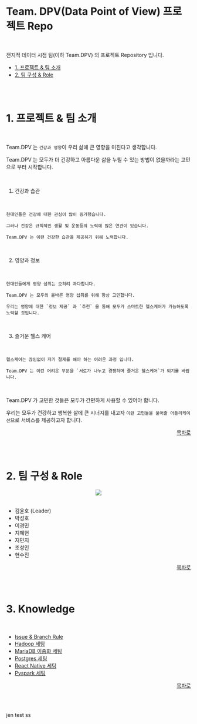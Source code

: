 # Team. DPV(Data Point of View) 프로젝트 Repo

<a id="home1"></a>

<br>



전지적 데이터 시점 팀(이하 Team.DPV) 의 프로젝트 Repository 입니다.

* [1. 프로젝트 & 팀 소개](#1)
* [2. 팀 구성 & Role](#2)

<br><br>

<a id="1"></a>

# 1. 프로젝트 & 팀 소개

<br>

Team.DPV 는 `건강과 영양`이 우리 삶에 큰 영향을 미친다고 생각합니다.

Team.DPV 는 모두가 더 건강하고 아름다운 삶을 누릴 수 있는 방법이 없을까라는 고민으로 부터 시작합니다.

<br>

1. 건강과 습관

<br>

    현대인들은 건강에 대한 관심이 많이 증가했습니다.

    그러나 건강은 규칙적인 생활 및 운동등의 노력에 많은 연관이 있습니다.

    Team.DPV 는 이런 건강한 습관을 제공하기 위해 노력합니다.

<br>

2. 영양과 정보

<br>

    현대인들에게 영양 섭취는 오히려 과다합니다.

    Team.DPV 는 모두의 올바른 영양 섭취를 위해 항상 고민합니다.

    우리는 영양에 대한 `정보 제공` 과 `추천` 을 통해 모두가 스마트한 헬스케어가 가능하도록 노력할 것입니다.

<br>

3. 즐거운 헬스 케어

<br>

    헬스케어는 끊임없이 자기 절제를 해야 하는 어려운 과정 입니다. 

    Team.DPV 는 이런 어려운 부분을 `서로가 나누고 경쟁하며 즐거운 헬스케어`가 되기를 바랍니다.

<br>

Team.DPV 가 고민한 것들은 모두가 간편하게 사용할 수 있어야 합니다.

우리는 모두가 건강하고 행복한 삶에 큰 시너지를 내고자 `이런 고민들을 풀어줄 어플리케이션`으로 서비스를 제공하고자 합니다.

<div align="right">

[목차로](#home1)

</div>

<br><br>


<a id="2"></a>

# 2. 팀 구성 & Role


<div align="center">
<img src="https://github.com/FINAL-BUSAN-2/DataPointOfView/assets/45858414/3f1cbc70-da6c-4412-8159-8c6436a137d1" witdh = "70%">
</div>
<br>

* 김윤호 (Leader)
* 박성호
* 이경민
* 지혜현
* 지민지
* 조성인
* 현수진

<div align="right">

[목차로](#home1)

</div>

<br><br>

# 3. Knowledge

<br>

* <a href="https://github.com/FINAL-BUSAN-2/DataPointOfView/blob/develop/knowledge/Reposiotry_rule.md">Issue & Branch Rule</a>
* <a href="https://github.com/FINAL-BUSAN-2/DataPointOfView/blob/develop/knowledge/Hadoop.md">Hadoop 세팅</a>
* <a href="https://github.com/FINAL-BUSAN-2/DataPointOfView/blob/develop/knowledge/MariaDB.md">MariaDB 이중화 세팅</a>
* <a href="https://github.com/FINAL-BUSAN-2/DataPointOfView/blob/develop/knowledge/Postgres.md">Postgres 세팅</a>
* <a href="https://github.com/FINAL-BUSAN-2/DataPointOfView/blob/develop/knowledge/React_Native.md">React Native 세팅</a>
* <a href ="https://github.com/FINAL-BUSAN-2/DataPointOfView/blob/develop/knowledge/Spark_Setting.md>">Pyspark 세팅</a>

<div align="right">

[목차로](#home1)

</div>

<br><br>

jen test ss